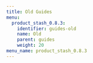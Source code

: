 ```yaml
---
title: Old Guides
menu:
  product_stash_0.8.3:
    identifier: guides-old
    name: Old
    parent: guides
    weight: 20
menu_name: product_stash_0.8.3
---
```

